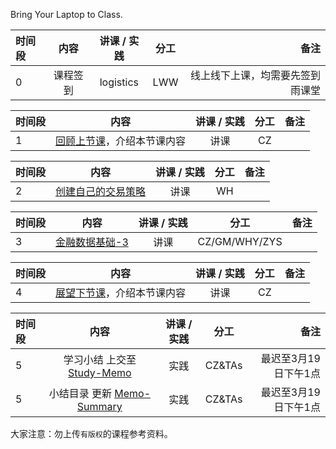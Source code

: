 
Bring Your Laptop to Class. 


|时间段     |  内容    | 讲课 / 实践     |  分工  |备注       |
| :---      |   :----:    |   :----:    |    :----:    |       ---: |
|    0     | 课程签到     |  logistics   |     LWW     |   线上线下上课，均需要先签到雨课堂     |


|时间段     |  内容    | 讲课 / 实践     |  分工  |备注       |
| :---      |   :----:    |   :----:    |    :----:    |       ---: |
|   1       | [回顾上节课](../WW2/WW2-Plan.md)，介绍本节课内容     |  讲课    |     CZ     |         |


| 时间段    |    内容    | 讲课 / 实践     |  分工  |   备注       |
| :---     |   :----:    |   :----:    |    :----:    |       ---:   |
|    2     | [创建自己的交易策略](../../../learnQuant/WW3-Quant.md)   |  讲课   |    WH     |        |


| 时间段 |       内容    | 讲课 / 实践 |   分工    |   备注     |
| :----- | :---------------: | :---------: | :-------: | -----------: |
|    3   | [金融数据基础-3](../../../learnFBD/3-FBD.md) |    讲课     | CZ/GM/WHY/ZYS |   |



|时间段     |  内容    | 讲课 / 实践     |  分工  |   备注       |
| :---      |   :----:    |   :----:    |    :----:    |       ---:   |
|   4     | [展望下节课](../WW4/WW4-Plan.md)，介绍本节课内容     |  讲课    |     CZ     |         |


|时间段     |  内容    | 讲课 / 实践     |  分工  | 备注       |
| :---      |   :----:    |   :----:    |    :----:    |       ---: |
|   5      | 学习小结 上交至[Study-Memo](../../Memos/Study-Memo)    |  实践    |     CZ&TAs     |   最迟至3月19日下午1点      |
|   5      | 小结目录 更新 [Memo-Summary](../../Memos/Memo-Summary)  |  实践    |     CZ&TAs     |   最迟至3月19日下午1点      |


大家注意：勿上传``有版权``的课程参考资料。

